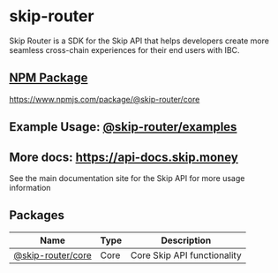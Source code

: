 # skip-router

Skip Router is a SDK for the Skip API that helps developers create more seamless cross-chain experiences for their end users with IBC.

## [NPM Package](https://www.npmjs.com/package/@skip-router/core)
https://www.npmjs.com/package/@skip-router/core

## Example Usage: [@skip-router/examples](https://github.com/skip-mev/skip-router/tree/main/packages/examples)
## More docs: https://api-docs.skip.money
See the main documentation site for the Skip API for more usage information

## Packages

| Name                                                                                 | Type | Description                 |
| ------------------------------------------------------------------------------------ | ---- | --------------------------- |
| [@skip-router/core](https://github.com/skip-mev/skip-router/tree/main/packages/core) | Core | Core Skip API functionality |
